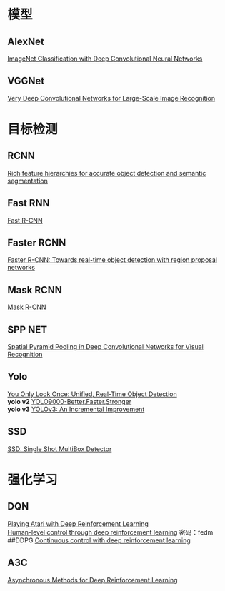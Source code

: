 # 模型
## AlexNet
[ImageNet Classification with Deep Convolutional Neural Networks](http://papers.nips.cc/paper/4824-imagenet-classification-with-deep-convolutional-neural-networks) 
## VGGNet 
[Very Deep Convolutional Networks for Large-Scale Image Recognition](https://arxiv.org/abs/1409.1556)
# 目标检测
## RCNN 
[Rich feature hierarchies for accurate object detection and semantic segmentation](https://dl.dropboxusercontent.com/s/293tu0hh9ww08co/r-cnn-cvpr.pdf?dl=0)  
## Fast RNN 
[Fast R-CNN](https://arxiv.org/pdf/1504.08083.pdf)  
## Faster RCNN  
[Faster R-CNN: Towards real-time object detection with region proposal networks](https://arxiv.org/pdf/1506.01497.pdf)
## Mask RCNN  
[Mask R-CNN](https://arxiv.org/pdf/1703.06870.pdf)
## SPP NET
[Spatial Pyramid Pooling in Deep Convolutional Networks for Visual Recognition](https://arxiv.org/pdf/1406.4729.pdf)
## Yolo  
[You Only Look Once: Unified, Real-Time Object Detection](https://arxiv.org/abs/1506.02640)  
**yolo v2**  [YOLO9000-Better,Faster,Stronger](https://arxiv.org/pdf/1612.08242v1.pdf )  
**yolo v3**  [YOLOv3: An Incremental Improvement](https://arxiv.org/abs/1804.02767)
## SSD
[SSD: Single Shot MultiBox Detector](https://arxiv.org/abs/1512.02325)
# 强化学习
## DQN
[Playing Atari with Deep Reinforcement Learning](http://cn.arxiv.org/pdf/1312.5602)  
[Human-level control through deep reinforcement learning](https://pan.baidu.com/s/1kpZMljYMVusVknqO4xlIlw) 密码：fedm
##DDPG 
[Continuous control with deep reinforcement learning](http://cn.arxiv.org/pdf/1509.02971)
## A3C
[Asynchronous Methods for Deep Reinforcement Learning](http://cn.arxiv.org/abs/1602.01783)
